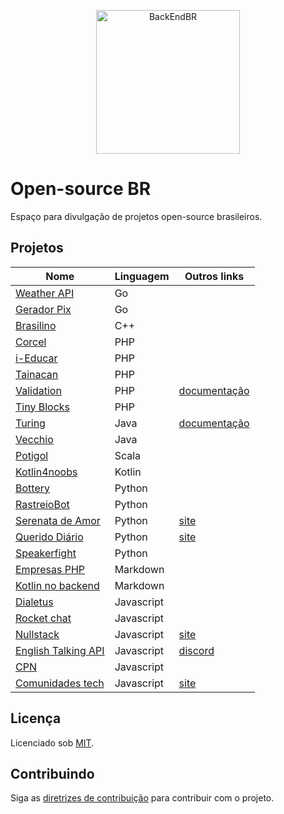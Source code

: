 <!--suppress HtmlDeprecatedAttribute -->

<p align="center">
  <img src="https://avatars3.githubusercontent.com/u/30732658?v=4&s=200.jpg" alt="BackEndBR" width="230" />
</p>

# Open-source BR

Espaço para divulgação de projetos open-source brasileiros.

<div id='projects'></div>

## Projetos

| Nome                                                                          | Linguagem  | Outros links                                                        |
|-------------------------------------------------------------------------------|------------|---------------------------------------------------------------------|
| [Weather API](https://github.com/robertoduessmann/weather-api)                | Go         |                                                                     |
| [Gerador Pix](https://github.com/souzawagner/gopix)                           | Go         |                                                                     |
| [Brasilino](https://github.com/OtacilioN/Brasilino)                           | C++        |                                                                     |
| [Corcel](https://github.com/corcel/corcel)                                    | PHP        |                                                                     |
| [i-Educar](https://github.com/portabilis/i-educar)                            | PHP        |                                                                     |
| [Tainacan](https://github.com/tainacan/tainacan)                              | PHP        |                                                                     |
| [Validation](https://github.com/Respect/Validation)                           | PHP        | [documentação](https://respect-validation.readthedocs.io/en/latest) |
| [Tiny Blocks](https://github.com/tiny-blocks)                                 | PHP        |                                                                     |
| [Turing](https://github.com/openturing/turing)                                | Java       | [documentação](https://openviglet.github.io/turing)                 |
| [Vecchio](https://github.com/openviglet/vecchio)                              | Java       |                                                                     |
| [Potigol](https://github.com/potigol/potigol)                                 | Scala      |                                                                     |
| [Kotlin4noobs](https://github.com/gustavofreze/kotlin4noobs)                  | Kotlin     |                                                                     |
| [Bottery](https://github.com/rougeth/bottery)                                 | Python     |                                                                     |
| [RastreioBot](https://github.com/GabrielRF/RastreioBot)                       | Python     |                                                                     |
| [Serenata de Amor](https://github.com/okfn-brasil/serenata-de-amor)           | Python     | [site](https://serenata.ai)                                         |
| [Querido Diário](https://github.com/okfn-brasil/querido-diario)               | Python     | [site](https://queridodiario.ok.org.br)                             |
| [Speakerfight](https://github.com/luanfonceca/speakerfight)                   | Python     |                                                                     |
| [Empresas PHP](https://github.com/DanielHe4rt/empresas-php)                   | Markdown   |                                                                     |
| [Kotlin no backend](https://github.com/kotlin-br/kotlin-no-backend)           | Markdown   |                                                                     |
| [Dialetus](https://github.com/dialetus/dialetus-service)                      | Javascript |                                                                     |
| [Rocket chat](https://github.com/RocketChat/Rocket.Chat)                      | Javascript |                                                                     |
| [Nullstack](https://github.com/nullstack/nullstack.github.io)                 | Javascript | [site](https://nullstack.app)                                       |
| [English Talking API](https://github.com/barbosamaatheus/english-talking-api) | Javascript | [discord](https://discord.gg/XTrKQ8w)                               |
| [CPN](https://github.com/vgeruso/cpn)                                         | Javascript |                                                                     |
| [Comunidades tech](https://github.com/impulsoteam/comunidadestech)            | Javascript | [site](https://comunidades.tech)                                    |

<div id='license'></div>

## Licença

Licenciado sob [MIT](LICENSE).

<div id='contributing'></div>

## Contribuindo

Siga as [diretrizes de contribuição](CONTRIBUTING.md) para contribuir com o projeto.
